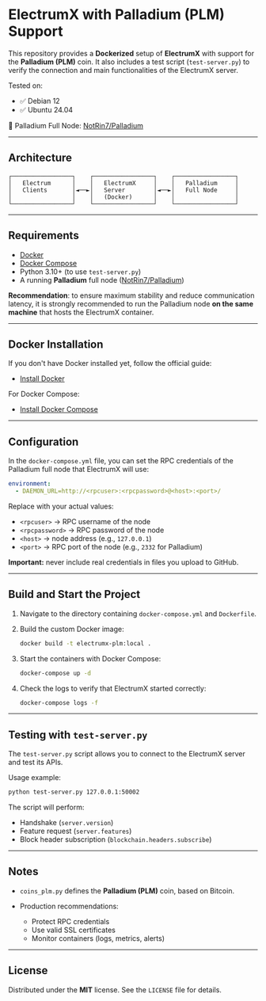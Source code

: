 # ElectrumX with Palladium (PLM) Support

This repository provides a **Dockerized** setup of **ElectrumX** with support for the **Palladium (PLM)** coin.
It also includes a test script (`test-server.py`) to verify the connection and main functionalities of the ElectrumX server.

Tested on:

* ✅ Debian 12
* ✅ Ubuntu 24.04

🔗 Palladium Full Node: [NotRin7/Palladium](https://github.com/NotRin7/Palladium)

---

## Architecture

```
┌─────────────────┐    ┌─────────────────┐    ┌─────────────────┐
│   Electrum      │    │   ElectrumX     │    │   Palladium     │
│   Clients       │◄──►│   Server        │◄──►│   Full Node     │
│                 │    │   (Docker)      │    │                 │
└─────────────────┘    └─────────────────┘    └─────────────────┘
```

---

## Requirements

* [Docker](https://docs.docker.com/get-docker/)
* [Docker Compose](https://docs.docker.com/compose/install/)
* Python 3.10+ (to use `test-server.py`)
* A running **Palladium** full node ([NotRin7/Palladium](https://github.com/NotRin7/Palladium))

**Recommendation**: to ensure maximum stability and reduce communication latency, it is strongly recommended to run the Palladium node **on the same machine** that hosts the ElectrumX container.

---

## Docker Installation

If you don't have Docker installed yet, follow the official guide:
- [Install Docker](https://docs.docker.com/get-docker/)

For Docker Compose:
- [Install Docker Compose](https://docs.docker.com/compose/install/)

---

## Configuration

In the `docker-compose.yml` file, you can set the RPC credentials of the Palladium full node that ElectrumX will use:

```yaml
environment:
  - DAEMON_URL=http://<rpcuser>:<rpcpassword>@<host>:<port>/
```

Replace with your actual values:

* `<rpcuser>` → RPC username of the node
* `<rpcpassword>` → RPC password of the node
* `<host>` → node address (e.g., `127.0.0.1`)
* `<port>` → RPC port of the node (e.g., `2332` for Palladium)

**Important:** never include real credentials in files you upload to GitHub.

---

## Build and Start the Project

1. Navigate to the directory containing `docker-compose.yml` and `Dockerfile`.

2. Build the custom Docker image:

   ```bash
   docker build -t electrumx-plm:local .
   ```

3. Start the containers with Docker Compose:

   ```bash
   docker-compose up -d
   ```

4. Check the logs to verify that ElectrumX started correctly:

   ```bash
   docker-compose logs -f
   ```
---

## Testing with `test-server.py`

The `test-server.py` script allows you to connect to the ElectrumX server and test its APIs.

Usage example:

```bash
python test-server.py 127.0.0.1:50002
```

The script will perform:

* Handshake (`server.version`)
* Feature request (`server.features`)
* Block header subscription (`blockchain.headers.subscribe`)

---

## Notes

* `coins_plm.py` defines the **Palladium (PLM)** coin, based on Bitcoin.
* Production recommendations:

  * Protect RPC credentials
  * Use valid SSL certificates
  * Monitor containers (logs, metrics, alerts)

---

## License

Distributed under the **MIT** license. See the `LICENSE` file for details.
